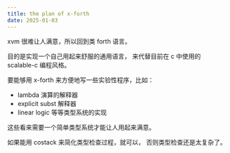 ```yaml
---
title: the plan of x-forth
date: 2025-01-03
---
```


xvm 很难让人满意，所以回到类 forth 语言。

目的是实现一个自己用起来舒服的通用语言，
来代替目前在 c 中使用的 scalable-c 编程风格。

要能够用 x-forth 来方便地写一些实验性程序，比如：

- lambda 演算的解释器
- explicit subst 解释器
- linear logic 等等类型系统的实现

这些看来需要一个简单类型系统才能让人用起来满意。

如果能用 costack 来简化类型检查过程，就可以，
否则类型检查还是太复杂了。
